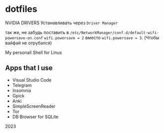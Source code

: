 # dotfiles

NVIDIA DRIVERS
Устанавливать через `Driver Manager`

так же, не забудь поставить в `/etc/NetworkManager/conf.d/default-wifi-powersave-on.conf` `wifi.powersave = 2` вместо `wifi.powersave = 3`. (Чтобы вайфай не отрубался)

My personall Shell for Linux

<h2 class="code-line" data-line-start=0 data-line-end=1 ><a id="Apps_that_I_use_0"></a>Apps that I use</h2>
<ul>
<li class="has-line-data" data-line-start="2" data-line-end="3">Visual Studio Code</li>
<li class="has-line-data" data-line-start="3" data-line-end="4">Telegram</li>
<li class="has-line-data" data-line-start="4" data-line-end="5">Insomnia</li>
<li class="has-line-data" data-line-start="5" data-line-end="6">Gpick</li>
<li class="has-line-data" data-line-start="6" data-line-end="7">Anki</li>
<li class="has-line-data" data-line-start="7" data-line-end="8">SimpleScreenReader</li>
<li class="has-line-data" data-line-start="8" data-line-end="9">Tor</li>
<li class="has-line-data" data-line-start="9" data-line-end="11">DB Browser for SQLite</li>
</ul>
<p class="has-line-data" data-line-start="11" data-line-end="12">2023</p>
